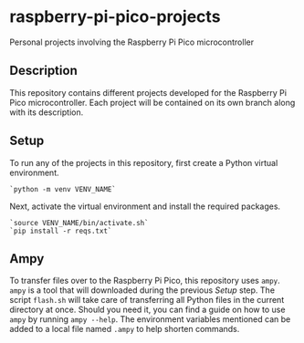 # raspberry-pi-pico-projects

Personal projects involving the Raspberry Pi Pico microcontroller

## Description

This repository contains different projects developed for the Raspberry Pi Pico microcontroller. Each project will be contained on its own branch along with its description.

## Setup

To run any of the projects in this repository, first create a Python virtual environment.

    `python -m venv VENV_NAME`

Next, activate the virtual environment and install the required packages.

    `source VENV_NAME/bin/activate.sh`
    `pip install -r reqs.txt`

## Ampy

To transfer files over to the Raspberry Pi Pico, this repository uses `ampy`. `ampy` is a tool that will downloaded during the previous *Setup* step. The script `flash.sh` will take care of transferring all Python files in the current directory at once. Should you need it, you can find a guide on how to use `ampy` by running `ampy --help`. The environment variables mentioned can be added to a local file named `.ampy` to help shorten commands.
